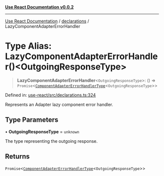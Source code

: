 [**Use React Documentation v0.0.2**](../../README.md)

***

[Use React Documentation](../../modules.md) / [declarations](../README.md) / LazyComponentAdapterErrorHandler

# Type Alias: LazyComponentAdapterErrorHandler()\<OutgoingResponseType\>

> **LazyComponentAdapterErrorHandler**\<`OutgoingResponseType`\>: () => `Promise`\<[`ComponentAdapterErrorHandlerType`](ComponentAdapterErrorHandlerType.md)\<`OutgoingResponseType`\>\>

Defined in: [use-react/src/declarations.ts:324](https://github.com/stonemjs/use-react/blob/50c96852bd65a75b7f2a00786393fb0c90af6da8/src/declarations.ts#L324)

Represents an Adapter lazy component error handler.

## Type Parameters

• **OutgoingResponseType** = `unknown`

The type representing the outgoing response.

## Returns

`Promise`\<[`ComponentAdapterErrorHandlerType`](ComponentAdapterErrorHandlerType.md)\<`OutgoingResponseType`\>\>
